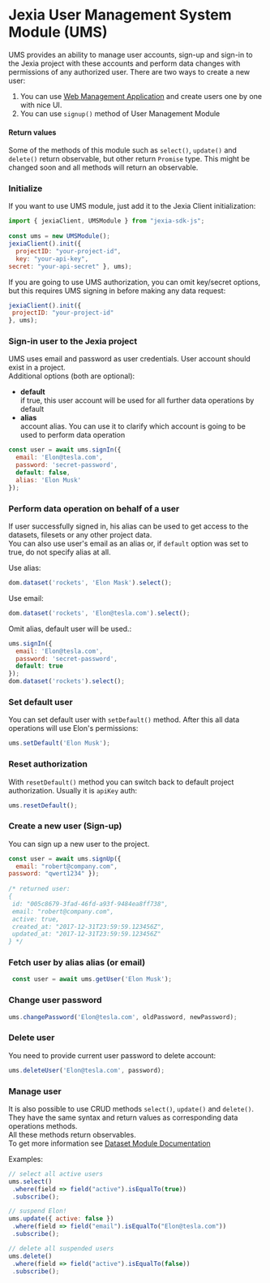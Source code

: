 # Jexia User Management System Module (UMS) 
UMS provides an ability to manage user accounts, sign-up and sign-in to the Jexia project with these accounts and perform  data changes with permissions of any authorized user. There are two ways to create a new user:   
  
1. You can use [Web Management Application](https://docs.jexia.com/getting-started/user-management/) and create  users one by one with nice UI.   
2. You can use `signup()` method of User Management Module  
  
#### Return values
Some of the methods of this module such as `select()`, `update()` and `delete()` return observable, but other return `Promise` type. This might be changed soon and all methods will return an observable.  
  
### Initialize  
If you want to use UMS module, just add it to the Jexia Client initialization:  
```javascript 
import { jexiaClient, UMSModule } from "jexia-sdk-js";  
  
const ums = new UMSModule();   
jexiaClient().init({    
  projectID: "your-project-id",    
  key: "your-api-key",    
secret: "your-api-secret" }, ums); 
```    
 If you are going to use UMS authorization, you can omit key/secret options,   
 but this requires UMS signing in before making any data request:  
```javascript  
jexiaClient().init({    
 projectID: "your-project-id"  
}, ums); 
```

### Sign-in user to the Jexia project  
UMS uses email and password as user credentials. User account should exist in a project.    
Additional options (both are optional):  
- **default**  
  if true, this user account will be used for all further data operations by default  
- **alias**  
  account alias. You can use it to clarify which account is going to be used to perform data operation  
   
```javascript 
const user = await ums.signIn({    
  email: 'Elon@tesla.com',    
  password: 'secret-password',    
  default: false,   
  alias: 'Elon Musk'  
});  
```

### Perform data operation on behalf of a user 
If user successfully signed in, his alias can be used to get access to the datasets, filesets or any other project data.   
You can also use user's email as an alias or, if `default` option was set to true, do not specify alias at all.  
  
Use alias:     
```javascript 
dom.dataset('rockets', 'Elon Mask').select();  
```    
 Use email:  
```javascript 
dom.dataset('rockets', 'Elon@tesla.com').select(); 
```    
   
Omit alias, default user will be used.:  
```javascript 
ums.signIn({    
  email: 'Elon@tesla.com',    
  password: 'secret-password',    
  default: true  
});   
dom.dataset('rockets').select(); 
```      

### Set default user  
You can set default user with `setDefault()` method. After this all data operations will use Elon's permissions:  
```javascript 
ums.setDefault('Elon Musk'); 
```    

### Reset authorization  
With `resetDefault()` method you can switch back to default project authorization. Usually it is `apiKey` auth:  
```javascript 
ums.resetDefault();  
```

### Create a new user (Sign-up)  
You can sign up a new user to the project.  
```javascript 
const user = await ums.signUp({    
  email: "robert@company.com",    
password: "qwert1234" });  
  
/* returned user: 
{  
 id: "005c8679-3fad-46fd-a93f-9484ea8ff738",
 email: "robert@company.com", 
 active: true, 
 created_at: "2017-12-31T23:59:59.123456Z", 
 updated_at: "2017-12-31T23:59:59.123456Z"
} */  
```

### Fetch user by alias alias (or email) 
```javascript 
 const user = await ums.getUser('Elon Musk'); 
```
 
### Change user password 
```javascript
ums.changePassword('Elon@tesla.com', oldPassword, newPassword); 
```

### Delete user  
You need to provide current user password to delete account:  
```javascript 
ums.deleteUser('Elon@tesla.com', password); 
```
  
### Manage user  
It is also possible to use CRUD methods `select()`, `update()` and `delete()`. They have the same syntax  and return values as corresponding data operations methods.  
All these methods return observables.   
To get more information see [Dataset Module Documentation](https://jexia.github.io/jexia-sdk-js/additional-documentation/dataset-operations.html)  
  
Examples:  
```javascript  
// select all active users  
ums.select()  
 .where(field => field("active").isEqualTo(true))  
 .subscribe();  
```
```javascript  
// suspend Elon!  
ums.update({ active: false })  
 .where(field => field("email").isEqualTo("Elon@tesla.com"))  
 .subscribe();  
```
```javascript  
// delete all suspended users  
ums.delete()  
 .where(field => field("active").isEqualTo(false))  
 .subscribe();  
```
